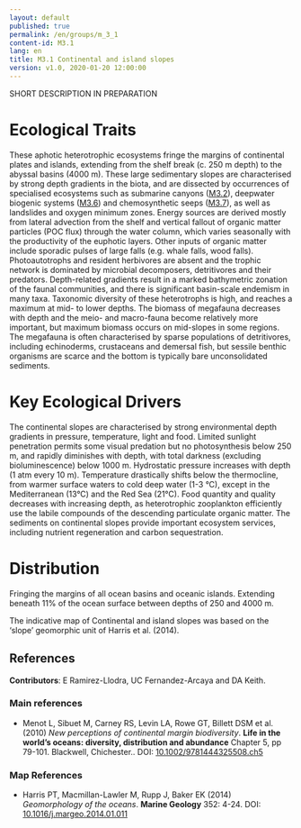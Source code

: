 ```yaml
---
layout: default
published: true
permalink: /en/groups/m_3_1
content-id: M3.1
lang: en
title: M3.1 Continental and island slopes
version: v1.0, 2020-01-20 12:00:00
---
```


SHORT DESCRIPTION IN PREPARATION

# Ecological Traits
 
These aphotic heterotrophic ecosystems fringe the margins of continental plates and islands, extending from the shelf break (c. 250 m depth) to the abyssal basins (4000 m). These large sedimentary slopes are characterised by strong depth gradients in the biota, and are dissected by occurrences of specialised ecosystems such as submarine canyons ([M3.2](/explore/groups/M3.2)), deepwater biogenic systems ([M3.6](/explore/groups/M3.6)) and chemosynthetic seeps ([M3.7](/explore/groups/M3.7)), as well as landslides and oxygen minimum zones. Energy sources are derived mostly from lateral advection from the shelf and vertical fallout of organic matter particles (POC flux) through the water column, which varies seasonally with the productivity of the euphotic layers. Other inputs of organic matter include sporadic pulses of large falls (e.g. whale falls, wood falls). Photoautotrophs and resident herbivores are absent and the trophic network is dominated by microbial decomposers, detritivores and their predators. Depth-related gradients result in a marked bathymetric zonation of the faunal communities, and there is significant basin-scale endemism in many taxa. Taxonomic diversity of these heterotrophs is high, and reaches a maximum at mid- to lower depths. The biomass of megafauna decreases with depth and the meio- and macro-fauna become relatively more important, but maximum biomass occurs on mid-slopes in some regions. The megafauna is often characterised by sparse populations of detritivores, including echinoderms, crustaceans and demersal fish, but sessile benthic organisms are scarce and the bottom is typically bare unconsolidated sediments.
 
# Key Ecological Drivers
 
The continental slopes are characterised by strong environmental depth gradients in pressure, temperature, light and food. Limited sunlight penetration permits some visual predation but no photosynthesis below 250 m, and rapidly diminishes with depth, with total darkness (excluding bioluminescence) below 1000 m. Hydrostatic pressure increases with depth (1 atm every 10 m). Temperature drastically shifts below the thermocline, from warmer surface waters to cold deep water (1-3 °C), except in the Mediterranean (13°C) and the Red Sea (21°C). Food quantity and quality decreases with increasing depth, as heterotrophic zooplankton efficiently use the labile compounds of the descending particulate organic matter. The sediments on continental slopes provide important ecosystem services, including nutrient regeneration and carbon sequestration.
 
# Distribution
 
Fringing the margins of all ocean basins and oceanic islands. Extending beneath 11% of the ocean surface between depths of 250 and 4000 m.

The indicative map of Continental and island slopes was based on the ‘slope’ geomorphic unit of Harris et al. (2014).

## References

**Contributors**: E Ramirez-Llodra, UC Fernandez-Arcaya and DA Keith.

### Main references
* Menot L, Sibuet M, Carney RS, Levin LA, Rowe GT, Billett DSM et al.  (2010) *New perceptions of continental margin biodiversity*. **Life in the world’s oceans: diversity, distribution and abundance** Chapter 5, pp 79-101. Blackwell, Chichester.. DOI: [10.1002/9781444325508.ch5](http://doi.org/10.1002/9781444325508.ch5)

### Map References
* Harris PT, Macmillan-Lawler M, Rupp J, Baker EK  (2014) *Geomorphology of the oceans*. **Marine Geology** 352: 4-24. DOI: [10.1016/j.margeo.2014.01.011](http://doi.org/10.1016/j.margeo.2014.01.011)


